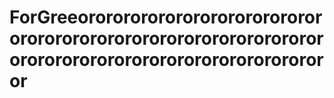 # ForGreeororororororororororororororororororororororororororororororororororororororororororororororororororor